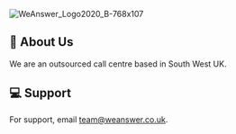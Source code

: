 ![WeAnswer_Logo2020_B-768x107](https://github.com/WeAnswer-Ltd/.github/assets/126072657/9cf49798-a41e-47b9-b0b4-201b83f9129e)

## 🚀 About Us
We are an outsourced call centre based in South West UK.

## 💻 Support
For support, email team@weanswer.co.uk.


